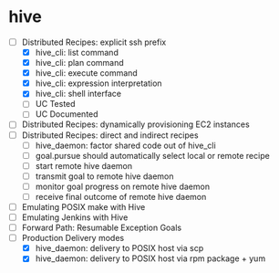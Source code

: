 # hive

- [ ] Distributed Recipes: explicit ssh prefix
    - [x] hive_cli: list command
    - [x] hive_cli: plan command
    - [x] hive_cli: execute command
    - [x] hive_cli: expression interpretation
    - [x] hive_cli: shell interface
    - [ ] UC Tested
    - [ ] UC Documented
- [ ] Distributed Recipes: dynamically provisioning EC2 instances
- [ ] Distributed Recipes: direct and indirect recipes
    - [ ] hive_daemon: factor shared code out of hive_cli
    - [ ] goal.pursue should automatically select local or remote recipe
    - [ ] start remote hive daemon
    - [ ] transmit goal to remote hive daemon
    - [ ] monitor goal progress on remote hive daemon
    - [ ] receive final outcome of remote hive daemon
- [ ] Emulating POSIX make with Hive
- [ ] Emulating Jenkins with Hive
- [ ] Forward Path: Resumable Exception Goals
- [ ] Production Delivery modes
    - [x] hive_daemon: delivery to POSIX host via scp
    - [x] hive_daemon: delivery to POSIX host via rpm package + yum
